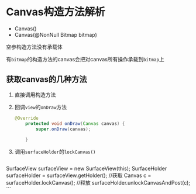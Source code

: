 # Canvas构造方法解析

* Canvas() 
* Canvas(@NonNull Bitmap bitmap)

空参构造方法没有承载体

有`bitmap`的构造方法的canvas会把对canvas所有操作承载到`bitmap`上

## 获取canvas的几种方法

1. 直接调用构造方法

2. 回调`view`的`onDraw`方法

   ```java
   @Override
       protected void onDraw(Canvas canvas) {
           super.onDraw(canvas);
           
       }
   ```

3. 调用`surfaceHolder`的`lockCanvas()`

	```java
SurfaceView surfaceView = new SurfaceView(this);
	SurfaceHolder surfaceHolder = surfaceView.getHolder();
	//获取
	Canvas c = surfaceHolder.lockCanvas();
	//释放
	surfaceHolder.unlockCanvasAndPost(c);
	```

